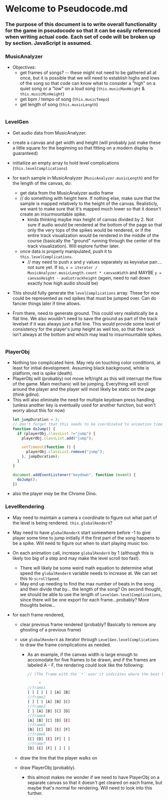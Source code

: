 # Welcome to Pseudocode.md

### The purpose of this document is to write overall functionality for the game in pseudocode so that it can be easily referenced when writing actual code. Each set of code will be broken up by section. JavaScript is assumed.


### MusicAnalyzer
  
  * Objectives:
    - get frames of songs? -- these might not need to be gathered all at once, but it is possible that we will need to establish highs and lows of the song so that code can know what to consider a "high" on a quiet song or a "low" on a loud song (`this.musicMaxHeight` & `this.musicMinHeight`)
    - get bpm / tempo of song (`this.musicTempo`)
    - get length of song (`this.musicLength`)

  ```javascript
  
  ```

### LevelGen
  
  - Get audio data from MusicAnalyzer. 
  - create a canvas and get width and height (will probably just make these a little square for the beginning so that fitting on a modern display is guaranteed)
  - initiailize an empty array to hold level complications (`this.levelComplications`)
  - for each sample in MusicAnalyzer (`MusicAnalyzer.musicLength`) and for the length of the canvas, do:
    - get data from the MusicAnalyzer audio frame
    - // do something with height here. If nothing else, make sure that the sample is mapped relatively to the height of the canvas. Realisticly, we want to make sure that it's mapped much lower so that it doesn't create an insurmountable spike.
      - kinda thinking maybe max height of canvas divided by 2. Not sure if audio would be rendered at the bottom of the page so that only the very tops of the spikes would be rendered, or if the entire track visualization would be rendered in the middle of the course (basically the "ground" running through the center of the track visualization). Will explore further later.
    - once data is properly manipulated, push it to `this.levelComplications`. 
      - // may need to push x and y values separately as keyvalue pair.... not sure yet. If so, `x = iterator / MusicAnalyzer.musicLength.count * canvasWidth` and MAYBE `y = canvasHeight - audiotrackheight` (again, need to nail down exactly how high audio should be)

  
  - This should fully generate the `levelComplications` array. These for now could be represented as red spikes that must be jumped over. Can do fancier things later if time allows.
  - From there, need to generate ground. This could very realistically be a flat line. We also wouldn't need to save the ground as part of the track levelset if it was always just a flat line. This would provide some level of consistency for the player's jump height as well too, so that the track isn't always at the bottom and which may lead to insurmountable spikes. 

  ```javascript
  
  ```
  
### PlayerObj

  - Nothing too complicated here. May rely on touching color conditions, at least for initial development. Assuming black background, white is platform, red is spike (death).
  - PlayerObj will (probably) not move left/right as this will interrupt the flow of the game. Main mechanic will be jumping. Everything will scroll around the player and the player will most likely be static on the page (think gdino).
  - This will also eliminate the need for multiple keydown press handling (unless another key is eventually used for another function, but won't worry about this for now)
    ```javascript
    let jumpDuration = 3;
    // don't forget that this needs to be coordinated to animation time 
    function doJump() {
      if (playerObj.classList !="jump") {
        playerObj.classList.add("jump");

        setTimeout(function () {
          playerObj.classList.remove("jump");
        }, jumpDuration);
      }
    }

    document.addEventListener("keydown", function (event) {
      doJump();
    })
    ```
  - also the player *may* be the Chrome Dino.


### LevelRendering

  - May need to maintain a camera x coordinate to figure out what part of the level is being rendered. `this.globalRenderX`?
  - May need to have `globalRenderX` start somewhere before -1 to give player some time to jump initially if the first part of the song happens to be a spike. Will need to figure out when to start playing music too. 
  - On each animation call, increase `globalRenderX` by 1 (although this is likely too big of a step and may make the level scroll too fast). 
    - There will likely be some weird math equation to determine what speed the `globalRenderX` variable needs to increase at. We can set this to `scrollSpeed`.
    - May end up needing to find the max number of beats in the song and then divide that by... the length of the song? On second thought, we should be able to use the length of `LevelGen.levelComplications`, since there will be one export for each frame...probably? More thoughts below...
  
  - for each frame rendered, 
    - clear previous frame rendered (probably? Basically to remove any ghosting of a previous frame)
    - use `globalRenderX` as iterator through `LevelGen.levelComplications` to draw the frame complications as needed.
      - As an example, if the canvas width is large enough to accomodate for five frames to be drawn, and if the frames are labeled A - F, the rendering could look like the following: 
      
        ```javascript
        // (The frame with the `*` over it indicates where the beat hits and where the player is drawn.)
        
             * 
        //frame1
        [ ] [ ] [ ] [A] [B]
        //frame2
        [ ] [ ] [A] [B] [C]
        //frame3
        [ ] [A] [B] [C] [D]
        //frame4
        [A] [B] [C] [D] [E]
        //frame5
        [B] [C] [D] [E] [F]
        //frame6
        [C] [D] [E] [F] [ ]
        //frame7
        [D] [E] [F] [ ] [ ]

        ```

    - draw the line that the player walks on
    - draw PlayerObj (probably).
      - this almost makes me wonder if we need to have PlayerObj on a separate canvas so that it doesn't get cleared on each frame, but maybe that's normal for rendering. Will need to look into this further.

  ```javascript
  ```